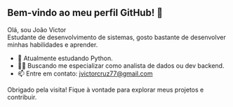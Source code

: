 ## Bem-vindo ao meu perfil GitHub! 👋

Olá, sou João Victor  
Estudante de desenvolvimento de sistemas, gosto bastante de desenvolver minhas habilidades e aprender.

- 🌱 Atualmente estudando Python.
- 👨‍💻 Buscando me especializar como analista de dados ou dev backend.
- 📫 Entre em contato: jvictorcruz77@gmail.com

Obrigado pela visita! Fique à vontade para explorar meus projetos e contribuir.
